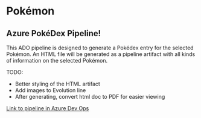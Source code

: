 # Pokémon
## Azure PokéDex Pipeline!

This ADO pipeline is designed to generate a Pokédex entry for the selected Pokémon. An HTML file will be generated as a pipeline artifact with all kinds of information on the selected Pokémon.

TODO:
- Better styling of the HTML artifact
- Add images to Evolution line
- After generating, convert html doc to PDF for easier viewing

[Link to pipeline in Azure Dev Ops](https://dev.azure.com/JakeSaintG/JakeSaintG%20Azure%20Projects/_build?definitionId=3&_a=summary)
